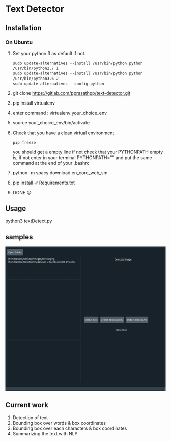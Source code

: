 # Text Detector 

## Installation

### On Ubuntu

1. Set your python 3 as default if not.

    ```text
    sudo update-alternatives --install /usr/bin/python python /usr/bin/python2.7 1
    sudo update-alternatives --install /usr/bin/python python /usr/bin/python3.6 2
    sudo update-alternatives --config python
    ```

2. git clone https://gitlab.com/pprasathpp/text-detector.git
3. pip install virtualenv
4. enter command : virtualenv your_choice_env
5. source yout_choice_env/bin/activate
6. Check that you have a clean virtual environment

    ```text
    pip freeze
    ```

    you should get a empty line  if not check that your PYTHONPATH empty is, if not enter in your terminal PYTHONPATH="" and put the same command at the end of your .bashrc
7. python -m spacy download en_core_web_sm
8. pip install -r Requirements.txt
9. DONE  :blush:

## Usage

python3 textDetect.py

## samples
![Detection google image_2](/samples/sample.gif)


## Current work
1. Detection of text
2. Bounding box over words & box coordinates
3. Bounding box over each characters & box coordinates
4. Summarizing the text with NLP
